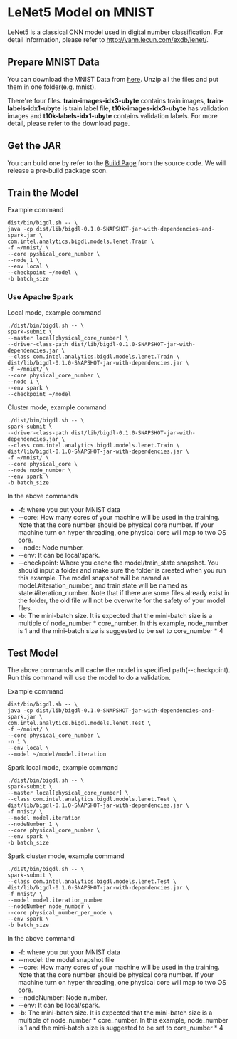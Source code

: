 # LeNet5 Model on MNIST

LeNet5 is a classical CNN model used in digital number classification. For detail information,
please refer to <http://yann.lecun.com/exdb/lenet/>.

## Prepare MNIST Data
You can download the MNIST Data from [here](http://yann.lecun.com/exdb/mnist/). Unzip all the
files and put them in one folder(e.g. mnist).

There're four files. **train-images-idx3-ubyte** contains train images,
**train-labels-idx1-ubyte** is train label file, **t10k-images-idx3-ubyte** has validation images
 and **t10k-labels-idx1-ubyte** contains validation labels. For more detail, please refer to the
 download page.

## Get the JAR
You can build one by refer to the
[Build Page](https://github.com/intel-analytics/BigDL/wiki/Build-Page) from the source code. We
will release a pre-build package soon.

## Train the Model
Example command
```
dist/bin/bigdl.sh -- \
java -cp dist/lib/bigdl-0.1.0-SNAPSHOT-jar-with-dependencies-and-spark.jar \
com.intel.analytics.bigdl.models.lenet.Train \
-f ~/mnist/ \
--core pyshical_core_number \
--node 1 \
--env local \
--checkpoint ~/model \
-b batch_size
```
### Use Apache Spark
Local mode, example command
```
./dist/bin/bigdl.sh -- \
spark-submit \
--master local[physical_core_number] \
--driver-class-path dist/lib/bigdl-0.1.0-SNAPSHOT-jar-with-dependencies.jar \
--class com.intel.analytics.bigdl.models.lenet.Train \
dist/lib/bigdl-0.1.0-SNAPSHOT-jar-with-dependencies.jar \
-f ~/mnist/ \
--core physical_core_number \
--node 1 \
--env spark \
--checkpoint ~/model
```
Cluster mode, example command
```
./dist/bin/bigdl.sh -- \
spark-submit \
--driver-class-path dist/lib/bigdl-0.1.0-SNAPSHOT-jar-with-dependencies.jar \
--class com.intel.analytics.bigdl.models.lenet.Train \
dist/lib/bigdl-0.1.0-SNAPSHOT-jar-with-dependencies.jar \
-f ~/mnist/ \
--core physical_core \
--node node_number \
--env spark \
-b batch_size
```
In the above commands
* -f: where you put your MNIST data
* --core: How many cores of your machine will be used in the training. Note that the core number should be physical core number. If your machine turn on hyper threading, one physical core will map to two OS core.
* --node: Node number.
* --env: It can be local/spark.
* --checkpoint: Where you cache the model/train_state snapshot. You should input a folder and
make sure the folder is created when you run this example. The model snapshot will be named as
model.#iteration_number, and train state will be named as state.#iteration_number. Note that if
there are some files already exist in the folder, the old file will not be overwrite for the
safety of your model files.
* -b: The mini-batch size. It is expected that the mini-batch size is a multiple of node_number * core_number. In this example, node_number is 1 and the mini-batch size is suggested to be set to core_number * 4
## Test Model
The above commands will cache the model in specified path(--checkpoint). Run this command will
use the model to do a validation.

Example command
```
dist/bin/bigdl.sh -- \
java -cp dist/lib/bigdl-0.1.0-SNAPSHOT-jar-with-dependencies-and-spark.jar \
com.intel.analytics.bigdl.models.lenet.Test \
-f ~/mnist/ \
--core physical_core_number \
-n 1 \
--env local \
--model ~/model/model.iteration
```
Spark local mode, example command
```
./dist/bin/bigdl.sh -- \
spark-submit \
--master local[physical_core_number] \
--class com.intel.analytics.bigdl.models.lenet.Test \
dist/lib/bigdl-0.1.0-SNAPSHOT-jar-with-dependencies.jar \
-f mnist/ \
--model model.iteration
--nodeNumber 1 \
--core physical_core_number \
--env spark \
-b batch_size
```
Spark cluster mode, example command
```
./dist/bin/bigdl.sh -- \
spark-submit \
--class com.intel.analytics.bigdl.models.lenet.Test \
dist/lib/bigdl-0.1.0-SNAPSHOT-jar-with-dependencies.jar \
-f mnist/ \
--model model.iteration_number
--nodeNumber node_number \
--core physical_number_per_node \
--env spark \
-b batch_size
```
In the above command
* -f: where you put your MNIST data
* --model: the model snapshot file
* --core: How many cores of your machine will be used in the training. Note that the core number should be physical core number. If your machine turn on hyper threading, one physical core will map to two OS core.
* --nodeNumber: Node number.
* --env: It can be local/spark.
* -b: The mini-batch size. It is expected that the mini-batch size is a multiple of node_number * core_number. In this example, node_number is 1 and the mini-batch size is suggested to be set to core_number * 4
